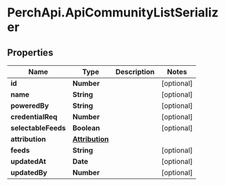 # PerchApi.ApiCommunityListSerializer

## Properties
Name | Type | Description | Notes
------------ | ------------- | ------------- | -------------
**id** | **Number** |  | [optional] 
**name** | **String** |  | [optional] 
**poweredBy** | **String** |  | [optional] 
**credentialReq** | **Number** |  | [optional] 
**selectableFeeds** | **Boolean** |  | [optional] 
**attribution** | [**Attribution**](Attribution.md) |  | 
**feeds** | **String** |  | [optional] 
**updatedAt** | **Date** |  | [optional] 
**updatedBy** | **Number** |  | [optional] 


